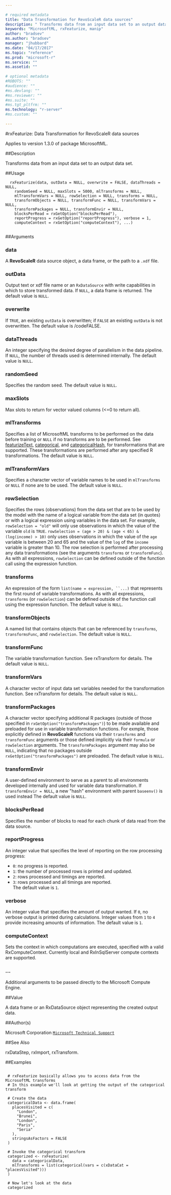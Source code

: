 ```yaml
--- 
 
# required metadata 
title: "Data Transformation for RevoScaleR data sources" 
description: " Transforms data from an input data set to an output data set. " 
keywords: "MicrosoftML, rxFeaturize, manip" 
author: "bradsev"
ms.author: "bradsev" 
manager: "jhubbard" 
ms.date: "04/17/2017" 
ms.topic: "reference" 
ms.prod: "microsoft-r" 
ms.service: "" 
ms.assetid: "" 
 
# optional metadata 
#ROBOTS: "" 
#audience: "" 
#ms.devlang: "" 
#ms.reviewer: "" 
#ms.suite: "" 
#ms.tgt_pltfrm: "" 
ms.technology: "r-server" 
#ms.custom: "" 
 
--- 
```

 
 
 
 
 #rxFeaturize: Data Transformation for RevoScaleR data sources

 Applies to version 1.3.0 of package MicrosoftML.
 
 ##Description
 
Transforms data from an input data set to an output data set.
 
 
 ##Usage

```   
  rxFeaturize(data, outData = NULL, overwrite = FALSE, dataThreads = NULL,
    randomSeed = NULL, maxSlots = 5000, mlTransforms = NULL,
    mlTransformVars = NULL, rowSelection = NULL, transforms = NULL,
    transformObjects = NULL, transformFunc = NULL, transformVars = NULL,
    transformPackages = NULL, transformEnvir = NULL,
    blocksPerRead = rxGetOption("blocksPerRead"),
    reportProgress = rxGetOption("reportProgress"), verbose = 1,
    computeContext = rxGetOption("computeContext"), ...)
 
```
 
 ##Arguments

   
  
 ### data
 A **RevoScaleR** data source object, a data frame, or the path to a `.xdf` file. 
  
  
  
 ### outData
 Output text or xdf file name or an `RxDataSource` with write capabilities in which to store transformed data. If `NULL`, a data frame is returned. The default value is `NULL`. 
  
  
  
 ### overwrite
 If `TRUE`, an existing `outData` is overwritten; if `FALSE` an existing `outData` is not overwritten. The default  value is /codeFALSE. 
  
  
  
 ### dataThreads
 An integer specifying the desired degree of parallelism in the data pipeline. If `NULL`, the number of threads used is determined internally. The default value is `NULL`. 
  
  
  
 ### randomSeed
 Specifies the random seed. The default value is `NULL`. 
  
  
  
 ### maxSlots
 Max slots to return for vector valued columns (<=0 to return all). 
  
  
  
 ### mlTransforms
 Specifies a list of MicrosoftML transforms to be performed on the data before training or `NULL` if no transforms are  to be performed. See [featurizeText](featurizetext.md), [categorical](categorical.md), and [categoricalHash](categoricalhash.md), for transformations that are supported. These transformations are performed after any specified R transformations. The default value is `NULL`. 
  
  
  
 ### mlTransformVars
 Specifies a character vector of variable names to be used in `mlTransforms` or `NULL` if none are to be used. The default value is `NULL`. 
  
  
  
 ### rowSelection
 Specifies the rows (observations) from the data set that are to be used by the model with the name of a logical variable from the  data set (in quotes) or with a logical expression using variables in the    data set. For example, `rowSelection = "old"` will only use observations in which the value of the variable `old` is `TRUE`. `rowSelection = (age > 20) & (age < 65) & (log(income) > 10)` only uses observations in which the value of the `age` variable is between 20 and 65 and the value of the `log` of the `income` variable is greater than 10. The row selection is performed after processing any data transformations (see the arguments `transforms` or `transformFunc`). As with all expressions, `rowSelection` can be defined outside of the function call using the expression function. 
  
  
  
 ### transforms
 An expression of the form `list(name = expression, ``...)` that represents the first round of variable transformations. As with  all expressions, `transforms` (or `rowSelection`) can be defined outside of the function call using the expression function. The default value is `NULL`. 
  
  
  
 ### transformObjects
 A named list that contains objects that can be referenced by `transforms`, `transformsFunc`, and `rowSelection`. The default value is `NULL`. 
  
  
  
 ### transformFunc
 The variable transformation function. See rxTransform for details. The default value is `NULL`. 
  
  
  
 ### transformVars
 A character vector of input data set variables needed for the transformation function. See rxTransform for details. The default value is `NULL`. 
  
  
  
 ### transformPackages
 A character vector specifying additional R packages (outside of those specified in `rxGetOption("transformPackages")`) to be made available and preloaded for use in variable transformation functions. For exmple, those explicitly defined in **RevoScaleR** functions via their `transforms` and `transformFunc` arguments or those defined implicitly via their `formula` or `rowSelection` arguments.  The `transformPackages` argument may also be `NULL`, indicating that no packages outside `rxGetOption("transformPackages")` are preloaded. The default value is `NULL`. 
  
  
  
 ### transformEnvir
 A user-defined environment to serve as a parent to all environments developed internally and used for variable data transformation. If `transformEnvir = NULL`, a new "hash" environment with parent `baseenv()` is used instead The default value is `NULL`. 
  
  
  
 ### blocksPerRead
 Specifies the number of blocks to read for each chunk  of data read from the data source. 
  
  
  
 ### reportProgress
 An integer value that specifies the level of reporting  on the row processing progress:   
*   `0`: no progress is reported.     
*   `1`: the number of processed rows is printed and updated.   
*   `2`: rows processed and timings are reported.  
*   `3`: rows processed and all timings are reported.   
 The default value is `1`. 
  
  
  
 ### verbose
 An integer value that specifies the amount of output wanted.  If `0`, no verbose output is printed during calculations. Integer   values from `1` to `4` provide increasing amounts of information.  The default value is `1`. 
  
  
  
 ### computeContext
 Sets the context in which computations are executed, specified with a valid RxComputeContext. Currently local and RxInSqlServer compute contexts are supported. 
  
  
  
 ###  ...
 Additional arguments to be passed directly to the Microsoft Compute Engine. 
  
 
 
 ##Value
 
A data frame or an RxDataSource object
representing the created output data.
 
 ##Author(s)
 
Microsoft Corporation [`Microsoft Technical Support`](https://go.microsoft.com/fwlink/?LinkID=698556&clcid=0x409)

 
 
 ##See Also
 
rxDataStep, rxImport,
rxTransform.
   
 ##Examples

 ```
   
  # rxFeaturize basically allows you to access data from the MicrosoftML transforms
  # In this example we'll look at getting the output of the categorical transform
  
  # Create the data
  categoricalData <- data.frame(
    placesVisited = c(
      "London",
      "Brunei",
      "London",
      "Paris",
      "Seria"
    ),
    stringsAsFactors = FALSE
  )
  
  # Invoke the categorical transform
  categorized <- rxFeaturize(
    data = categoricalData,
    mlTransforms = list(categorical(vars = c(xDataCat = "placesVisited")))
  )
  
  # Now let's look at the data
  categorized
 
```
 
 

